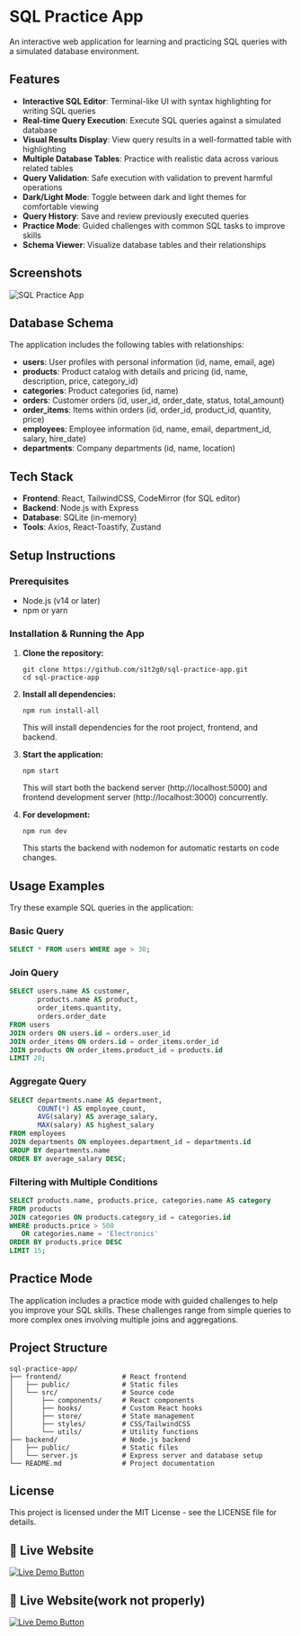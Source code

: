 # SQL Practice App

An interactive web application for learning and practicing SQL queries with a simulated database environment.

## Features

- **Interactive SQL Editor**: Terminal-like UI with syntax highlighting for writing SQL queries
- **Real-time Query Execution**: Execute SQL queries against a simulated database
- **Visual Results Display**: View query results in a well-formatted table with highlighting
- **Multiple Database Tables**: Practice with realistic data across various related tables
- **Query Validation**: Safe execution with validation to prevent harmful operations
- **Dark/Light Mode**: Toggle between dark and light themes for comfortable viewing
- **Query History**: Save and review previously executed queries
- **Practice Mode**: Guided challenges with common SQL tasks to improve skills
- **Schema Viewer**: Visualize database tables and their relationships

## Screenshots

![SQL Practice App](screenshots/app-screenshot.png)

## Database Schema

The application includes the following tables with relationships:

- **users**: User profiles with personal information (id, name, email, age)
- **products**: Product catalog with details and pricing (id, name, description, price, category_id)
- **categories**: Product categories (id, name)
- **orders**: Customer orders (id, user_id, order_date, status, total_amount)
- **order_items**: Items within orders (id, order_id, product_id, quantity, price)
- **employees**: Employee information (id, name, email, department_id, salary, hire_date)
- **departments**: Company departments (id, name, location)

## Tech Stack

- **Frontend**: React, TailwindCSS, CodeMirror (for SQL editor)
- **Backend**: Node.js with Express
- **Database**: SQLite (in-memory)
- **Tools**: Axios, React-Toastify, Zustand

## Setup Instructions

### Prerequisites
- Node.js (v14 or later)
- npm or yarn

### Installation & Running the App

1. **Clone the repository:**
   ```
   git clone https://github.com/s1t2g0/sql-practice-app.git
   cd sql-practice-app
   ```

2. **Install all dependencies:**
   ```
   npm run install-all
   ```
   This will install dependencies for the root project, frontend, and backend.

3. **Start the application:**
   ```
   npm start
   ```
   This will start both the backend server (http://localhost:5000) and frontend development server (http://localhost:3000) concurrently.

4. **For development:**
   ```
   npm run dev
   ```
   This starts the backend with nodemon for automatic restarts on code changes.

## Usage Examples

Try these example SQL queries in the application:

### Basic Query
```sql
SELECT * FROM users WHERE age > 30;
```

### Join Query
```sql
SELECT users.name AS customer, 
       products.name AS product,
       order_items.quantity,
       orders.order_date
FROM users 
JOIN orders ON users.id = orders.user_id
JOIN order_items ON orders.id = order_items.order_id
JOIN products ON order_items.product_id = products.id
LIMIT 20;
```

### Aggregate Query
```sql
SELECT departments.name AS department, 
       COUNT(*) AS employee_count,
       AVG(salary) AS average_salary,
       MAX(salary) AS highest_salary
FROM employees 
JOIN departments ON employees.department_id = departments.id
GROUP BY departments.name
ORDER BY average_salary DESC;
```

### Filtering with Multiple Conditions
```sql
SELECT products.name, products.price, categories.name AS category
FROM products
JOIN categories ON products.category_id = categories.id
WHERE products.price > 500
   OR categories.name = 'Electronics'
ORDER BY products.price DESC
LIMIT 15;
```

## Practice Mode

The application includes a practice mode with guided challenges to help you improve your SQL skills. These challenges range from simple queries to more complex ones involving multiple joins and aggregations.

## Project Structure

```
sql-practice-app/
├── frontend/               # React frontend
│   ├── public/             # Static files
│   └── src/                # Source code
│       ├── components/     # React components
│       ├── hooks/          # Custom React hooks
│       ├── store/          # State management
│       ├── styles/         # CSS/TailwindCSS
│       └── utils/          # Utility functions
├── backend/                # Node.js backend
│   ├── public/             # Static files
│   └── server.js           # Express server and database setup
└── README.md               # Project documentation
```

## License

This project is licensed under the MIT License - see the LICENSE file for details.

## 🔗 Live Website

<a href="https://sql-app-frontend.onrender.com/" target="_blank">
  <img src="https://img.shields.io/badge/Live-Demo-blue?style=for-the-badge&logo=google-chrome" alt="Live Demo Button"/>
</a>

## 🔗 Live Website(work not properly)

<a href="https://sqlapp.work.gd" target="_blank">
  <img src="https://img.shields.io/badge/Live-Demo-blue?style=for-the-badge&logo=google-chrome" alt="Live Demo Button"/>
</a>

